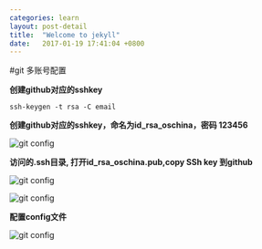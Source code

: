 ```yaml
---
categories: learn
layout: post-detail
title:  "Welcome to jekyll"
date:   2017-01-19 17:41:04 +0800
---
```

#git 多账号配置

**创建github对应的sshkey**

```
ssh-keygen -t rsa -C email
```

**创建github对应的sshkey，命名为id_rsa_oschina，密码 123456** 

![git config](/blog/img/6.png)

**访问的.ssh目录, 打开id_rsa_oschina.pub,copy SSh key 到github**

![git config](/blog/img/8.png)

![git config](/blog/img/7.png)

**配置config文件**

![git config](/blog/img/9.png)